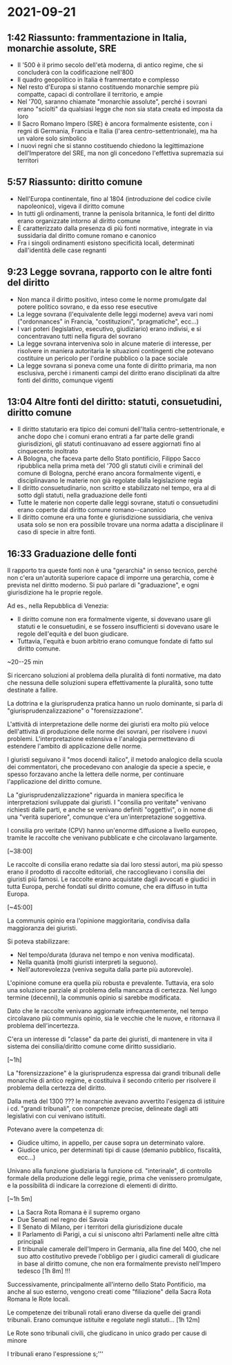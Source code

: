 # 2021-09-21

## 1:42 Riassunto: frammentazione in Italia, monarchie assolute, SRE

- Il '500 è il primo secolo dell'età moderna, di antico regime, che si concluderà con la codificazione nell'800
- Il quadro geopolitico in Italia è frammentato e complesso
- Nel resto d'Europa si stanno costituendo monarchie sempre più compatte, capaci di controllare il territorio, e ampie
- Nel '700, saranno chiamate "monarchie assolute", perché i sovrani erano "sciolti" da qualsiasi legge che non sia stata creata ed imposta da loro
- Il Sacro Romano Impero (SRE) è ancora formalmente esistente, con i regni di Germania, Francia e Italia (l'area centro-settentrionale), ma ha un valore solo simbolico
- I nuovi regni che si stanno costituendo chiedono la legittimazione dell'Imperatore del SRE, ma non gli concedono l'effettiva supremazia sui territori

## 5:57 Riassunto: diritto comune

- Nell'Europa continentale, fino al 1804 (introduzione del codice civile napoleonico), vigeva il diritto comune
- In tutti gli ordinamenti, tranne la penisola britannica, le fonti del diritto erano organizzate intorno al diritto comune
- È caratterizzato dalla presenza di più fonti normative, integrate in via sussidaria dal diritto comune romano e canonico
- Fra i singoli ordinamenti esistono specificità locali, determinati dall'identità delle case regnanti

## 9:23 Legge sovrana, rapporto con le altre fonti del diritto

- Non manca il diritto positivo, inteso come le norme promulgate dal potere politico sovrano, e da esso rese esecutive
- La legge sovrana (l'equivalente delle leggi moderne) aveva vari nomi ("ordonnances" in Francia, "costituzioni", "pragmatiche", ecc...)
- I vari poteri (legislativo, esecutivo, giudiziario) erano indivisi, e si concentravano tutti nella figura del sovrano
- La legge sovrana interveniva solo in alcune materie di interesse, per risolvere in maniera autoritaria le situazioni contingenti che potevano costituire un pericolo per l'ordine pubblico o la pace sociale
- La legge sovrana si poneva come una fonte di diritto primaria, ma non esclusiva, perché i rimanenti campi del diritto erano disciplinati da altre fonti del diritto, comunque vigenti

## 13:04 Altre fonti del diritto: statuti, consuetudini, diritto comune

- Il diritto statutario era tipico dei comuni dell'Italia centro-settentrionale, e anche dopo che i comuni erano entrati a far parte delle grandi giurisdizioni, gli statuti continuavano ad essere aggiornati fino al cinquecento inoltrato
- A Bologna, che faceva parte dello Stato pontificio, Filippo Sacco ripubblica nella prima metà del '700 gli statuti civili e criminali del comune di Bologna, perché erano ancora formalmente vigenti, e disciplinavano le materie non già regolate dalla legislazione regia
- Il diritto consuetudinario, non scritto e stabilizzato nel tempo, era al di sotto dgli statuti, nella graduazione delle fonti
- Tutte le materie non coperte dalle leggi sovrane, statuti o consuetudini erano coperte dal diritto comune romano--canonico
- Il diritto comune era una fonte e giurisdizione sussidiaria, che veniva usata solo se non era possibile trovare una norma adatta a disciplinare il caso di specie in altre fonti.

## 16:33 Graduazione delle fonti

Il rapporto tra queste fonti non è una "gerarchia" in senso tecnico, perché non c'era un'autorità superiore capace di imporre una gerarchia, come è prevista nel diritto moderno. Si può parlare di "graduazione", e ogni giurisdizione ha le proprie regole.

Ad es., nella Repubblica di Venezia:

- Il diritto comune non era formalmente vigente, si dovevano usare gli statuti e le consuetudini, e se fossero insufficienti si dovevano usare le regole dell'equità e del buon giudicare.
- Tuttavia, l'equità e buon arbitrio erano comunque fondate di fatto sul diritto comune.

~20--25 min

Si ricercano soluzioni al problema della pluralità di fonti normative, ma dato che nessuna delle soluzioni supera effettivamente la pluralità, sono tutte destinate a fallire.

La dottrina e la giurisprudenza pratica hanno un ruolo dominante, si parla di "giurisprudenzalizzazione" o "forensizzazione".

L'attività di interpretazione delle norme dei giuristi era molto più veloce dell'attività di produzione delle norme dei sovrani, per risolvere i nuovi problemi. L'interpretazione estensiva e l'analogia permettevano di estendere l'ambito di applicazione delle norme.

I giuristi seguivano il "mos docendi italico", il metodo analogico della scuola dei commentatori, che procedevano con analogie da specie a specie, e spesso forzavano anche la lettera delle norme, per continuare l'applicazione del diritto comune.

La "giurisprudenzalizzazione" riguarda in maniera specifica le interpretazioni sviluppate dai giuristi. I "consilia pro veritate" venivano richiesti dalle parti, e anche se venivano definiti "oggettivi", o in nome di una "verità superiore", comunque c'era un'interpretazione soggettiva.

I consilia pro veritate (CPV) hanno un'enorme diffusione a livello europeo, tramite le raccolte che venivano pubblicate e che circolavano largamente.

[~38:00]

Le raccolte di consilia erano redatte sia dai loro stessi autori, ma più spesso erano il prodotto di raccolte editoriali, che raccoglievano i consilia dei giuristi più famosi. Le raccolte erano acquistate dagli avvocati e giudici in tutta Europa, perché fondati sul diritto comune, che era diffuso in tutta Europa.

[~45:00]

La communis opinio era l'opinione maggioritaria, condivisa dalla maggioranza dei giuristi.

Si poteva stabilizzare:

- Nel tempo/durata (durava nel tempo e non veniva modificata).
- Nella quanità (molti giuristi interpreti la seguono).
- Nell'autorevolezza (veniva seguita dalla parte più autorevole).

L'opinione comune era quella più robusta e prevalente. Tuttavia, era solo una soluzione parziale al problema della mancanza di certezza. Nel lungo termine (decenni), la communis opinio si sarebbe modificata.

Dato che le raccolte venivano aggiornate infrequentemente, nel tempo circolavano più communis opinio, sia le vecchie che le nuove, e ritornava il problema dell'incertezza.

C'era un interesse di "classe" da parte dei giuristi, di mantenere in vita il sistema dei consilia/diritto comune come diritto sussidiario.

[~1h]

La "forensizzazione" è la giurisprudenza espressa dai grandi tribunali delle monarchie di antico regime, e costituiva il secondo criterio per risolvere il problema della certezza del diritto.

Dalla metà del 1300 ??? le monarchie avevano avvertito l'esigenza di istituire i cd. "grandi tribunali", con competenze precise, delineate dagli atti legislativi con cui venivano istituiti.

Potevano avere la competenza di:

- Giudice ultimo, in appello, per cause sopra un determinato valore.
- Giudice unico, per determinati tipi di cause (demanio pubblico, fiscalità, ecc...)

Univano alla funzione giudiziaria la funzione cd. "interinale", di controllo formale della produzione delle leggi regie, prima che venissero promulgate, e la possibilità di indicare la correzione di elementi di diritto.

[~1h 5m]

- La Sacra Rota Romana è il supremo organo
- Due Senati nel regno dei Savoia
- Il Senato di Milano, per i territori della giurisdizione ducale
- Il Parlamento di Parigi, a cui si uniscono altri Parlamenti nelle altre città principali
- Il tribunale camerale dell'Impero in Germania, alla fine del 1400, che nel suo atto costitutivo prevede l'obbligo per i giudici camerali di giudicare in base al diritto comune, che non era formalmente previsto nell'Impero tedesco [1h 8m] !!!

Successivamente, principalmente all'interno dello Stato Pontificio, ma anche al suo esterno, vengono creati come "filiazione" della Sacra Rota Romana le Rote locali.

Le competenze dei tribunali rotali erano diverse da quelle dei grandi tribunali. Erano comunque istituite e regolate negli statuti... [1h 12m]

Le Rote sono tribunali civili, che giudicano in unico grado per cause di minore

I tribunali erano l'espressione s;'''
